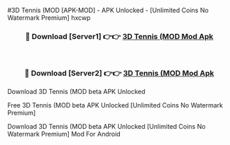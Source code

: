 #3D Tennis (MOD [APK-MOD] - APK Unlocked - [Unlimited Coins No Watermark Premium] hxcwp



<div align="center">

<h3>🔴 Download [Server1] 👉👉 <a href="https://momento.my/?title=3D_Tennis_(MOD">3D Tennis (MOD Mod Apk</a></h3><br>

<h3>🔴 Download [Server2] 👉👉 <a href="https://momento.my/?title=3D_Tennis_(MOD">3D Tennis (MOD Mod Apk</a></h3>
</div>



Download 3D Tennis (MOD beta APK Unlocked

Free 3D Tennis (MOD beta APK Unlocked [Unlimited Coins No Watermark Premium]

Download 3D Tennis (MOD beta APK Unlocked [Unlimited Coins No Watermark Premium] Mod For Android
